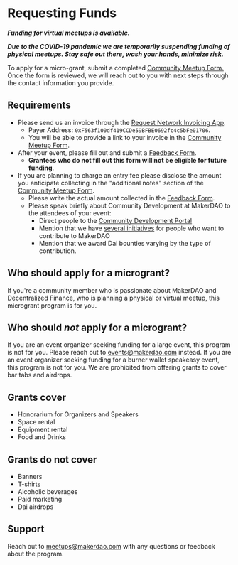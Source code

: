# Requesting Funds

**_Funding for virtual meetups is available._**

**_Due to the COVID-19 pandemic we are temporarily suspending funding of physical meetups. Stay safe out there, wash your hands, minimize risk._**

To apply for a micro-grant, submit a completed [Community Meetup Form.](https://airtable.com/shr4HOtcZ8o3VZmek) Once the form is reviewed, we will reach out to you with next steps through the contact information you provide.

## Requirements

- Please send us an invoice through the [Request Network Invoicing App](https://app.request.network/#/).
  - Payer Address: `0xF563f100df419CCDe59BFBE0692fc4c5bFe01706`.
  - You will be able to provide a link to your invoice in the [Community Meetup Form](https://airtable.com/shr4HOtcZ8o3VZmek).
- After your event, please fill out and submit a [Feedback Form](https://airtable.com/shr6Icuj6tOy0k55l).
  - **Grantees who do not fill out this form will not be eligible for future funding**.
- If you are planning to charge an entry fee please disclose the amount you anticipate collecting in the "additional notes" section of the [Community Meetup Form](https://airtable.com/shr4HOtcZ8o3VZmek).
  - Please write the actual amount collected in the [Feedback Form](https://airtable.com/shr6Icuj6tOy0k55l).
  - Please speak briefly about Community Development at MakerDAO to the attendees of your event:
    - Direct people to the [Community Development Portal](https://community-development.makerdao.com/)
    - Mention that we have [several initiatives](https://github.com/makerdao/community/projects/2?card_filter_query=label%3A%22help+wanted%22) for people who want to contribute to MakerDAO
    - Mention that we award Dai bounties varying by the type of contribution.

## Who should apply for a microgrant?

If you're a community member who is passionate about MakerDAO and Decentralized Finance, who is planning a physical or virtual meetup, this microgrant program is for you.

## Who should _not_ apply for a microgrant?

If you are an event organizer seeking funding for a large event, this program is not for you. Please reach out to events@makerdao.com instead.
If you are an event organizer seeking funding for a burner wallet speakeasy event, this program is not for you. We are prohibited from offering grants to cover bar tabs and airdrops.

## Grants cover

- Honorarium for Organizers and Speakers
- Space rental
- Equipment rental
- Food and Drinks

## Grants do not cover

- Banners
- T-shirts
- Alcoholic beverages
- Paid marketing
- Dai airdrops

## Support

Reach out to meetups@makerdao.com with any questions or feedback about the program.
